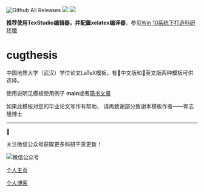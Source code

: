 ![Github All Releases](https://img.shields.io/github/downloads/CosmicScholar/cugthesis/total.svg)
![](https://img.shields.io/github/license/mashape/apistatus.svg)
![](https://img.shields.io/github/followers/CosmicScholar.svg?style=social&label=Follow)

**推荐使用TexStudio编辑器，并配置xelatex编译器**，参见[Win 10系统下打造科研环境](https://www.jianshu.com/p/334dcca006f7)

# cugthesis

中国地质大学（武汉）学位论文LaTeX模板，有中文版和英文版两种模板可供选择。

使用说明见模板使用例子 **main**或者[简书文章](https://www.jianshu.com/p/c9bb775fe0f4)


  如果此模板对您的毕业论文写作有帮助，
  请再致谢部分致谢本模板作者——郭志馗博士

-------


关注微信公众号获取更多科研干货更新！


![微信公众号](http://www.modernfig.cn/_static/TeamMember/weixingongzhong.JPG)

[个人主页](www.modernfig.cn)

[个人博客](https://cosscholar.coding.me/CosScholar.coding.me/)
